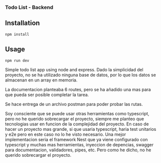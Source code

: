 ### Todo List - Backend 


## Installation

```
npm install
```

## Usage

```
npm run dev
```

Simple todo list app using node and express.
Dado la simplicidad del proyecto, no se ha utilizado ninguna base de datos, por lo que los datos se almacenan en un array en memoria.

La documentacion planteaba 6 routes, pero se ha añadido una mas para que pueda ser posible completar la tarea.

Se hace entrega de un archivo postman para poder probar las rutas.



Soy consciente que se puede usar otras herramientas como typescript, pero no he querido sobrecargar el proyecto, siempre me planteo que tecnologias usar en funcion de la complejidad del proyecto. En caso de hacer un proyecto mas grande, si que usaria typescript, haria  test unitarios y e2e pero en este caso no lo he visto necesario. Una mejor implementacion seria el framework Nest que ya viene configurado con typescript y muchas mas herramientas, inyeccion de depencias, swagger para documentacion, validadores, pipes, etc. Pero como he dicho, no he querido sobrecargar el proyecto.